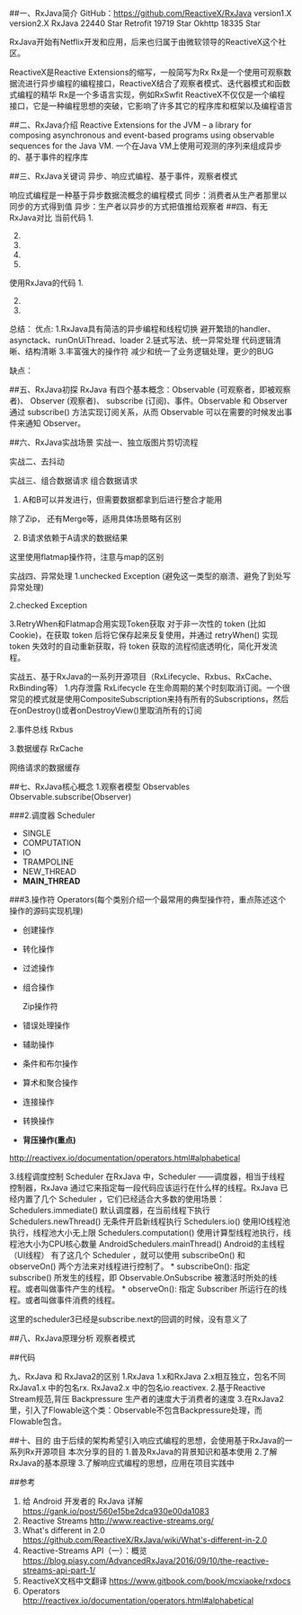 ##一、RxJava简介
GitHub：https://github.com/ReactiveX/RxJava version1.X version2.X
RxJava 22440 Star  Retrofit 19719 Star  Okhttp 18335 Star

RxJava开始有Netflix开发和应用，后来也归属于由微软领导的ReactiveX这个社区。

ReactiveX是Reactive Extensions的缩写，一般简写为Rx
Rx是一个使用可观察数据流进行异步编程的编程接口，ReactiveX结合了观察者模式、迭代器模式和函数式编程的精华
Rx是一个多语言实现，例如RxSwfit
ReactiveX不仅仅是一个编程接口，它是一种编程思想的突破，它影响了许多其它的程序库和框架以及编程语言

##二、RxJava介绍
Reactive Extensions for the JVM – a library for composing asynchronous and event-based programs using observable sequences for the Java VM.
一个在Java VM上使用可观测的序列来组成异步的、基于事件的程序库

##三、RxJava关键词
异步、响应式编程、基于事件，观察者模式

响应式编程是一种基于异步数据流概念的编程模式
同步：消费者从生产者那里以同步的方式得到值
异步：生产者以异步的方式把值推给观察者
##四、有无RxJava对比
当前代码
1.

2.

3.

4.

5.

使用RxJava的代码
1.

2.

3.


总结：
优点:
1.RxJava具有简洁的异步编程和线程切换
   避开繁琐的handler、asynctack、runOnUiThread、loader
2.链式写法、统一异常处理
   代码逻辑清晰、结构清晰
3.丰富强大的操作符
    减少和统一了业务逻辑处理，更少的BUG

缺点：


##五、RxJava初探
RxJava 有四个基本概念：Observable (可观察者，即被观察者)、 Observer (观察者)、 subscribe (订阅)、事件。Observable 和 Observer 通过 subscribe() 方法实现订阅关系，从而 Observable 可以在需要的时候发出事件来通知 Observer。




##六、RxJava实战场景
实战一、独立版图片剪切流程


实战二、去抖动

实战三、组合数据请求
组合数据请求   
1.  A和B可以并发进行，但需要数据都拿到后进行整合才能用

除了Zip， 还有Merge等，适用具体场景略有区别

2.  B请求依赖于A请求的数据结果


这里使用flatmap操作符，注意与map的区别

实战四、异常处理
1.unchecked Exception (避免这一类型的崩溃、避免了到处写异常处理)


2.checked Exception




3.RetryWhen和Flatmap合用实现Token获取
对于非一次性的 token (比如Cookie)，在获取 token 后将它保存起来反复使用，并通过 retryWhen() 实现 token 失效时的自动重新获取，将 token 获取的流程彻底透明化，简化开发流程。


实战五、基于RxJava的一系列开源项目（RxLifecycle、Rxbus、RxCache、RxBinding等）
1.内存泄露 RxLifecycle
在生命周期的某个时刻取消订阅。一个很常见的模式就是使用CompositeSubscription来持有所有的Subscriptions，然后在onDestroy()或者onDestroyView()里取消所有的订阅


2.事件总线 Rxbus

3.数据缓存 RxCache

网络请求的数据缓存

##七、RxJava核心概念
1.观察者模型 Observables
Observable.subscribe(Observer)

###2.调度器 Scheduler
 * SINGLE
 * COMPUTATION
 * IO
 * TRAMPOLINE
 * NEW_THREAD
 * **MAIN_THREAD**

###3.操作符 Operators(每个类别介绍一个最常用的典型操作符，重点陈述这个操作的源码实现机理)
 * 创建操作
 * 转化操作
 * 过滤操作
 * 组合操作 
   
	Zip操作符

 * 错误处理操作
 * 辅助操作
 * 条件和布尔操作
 * 算术和聚合操作
 * 连接操作
 * 转换操作
 * **背压操作(重点)**


http://reactivex.io/documentation/operators.html#alphabetical

3.线程调度控制 Scheduler
在RxJava 中，Scheduler ——调度器，相当于线程控制器，RxJava 通过它来指定每一段代码应该运行在什么样的线程。RxJava 已经内置了几个 Scheduler ，它们已经适合大多数的使用场景：
Schedulers.immediate() 默认调度器，在当前线程下执行
Schedulers.newThread() 无条件开启新线程执行
Schedulers.io() 使用IO线程池执行，线程池大小无上限
Schedulers.computation() 使用计算型线程池执行，线程池大小为CPU核心数量
AndroidSchedulers.mainThread() Android的主线程（UI线程）
有了这几个 Scheduler ，就可以使用 subscribeOn() 和 observeOn() 两个方法来对线程进行控制了。 * subscribeOn(): 指定 subscribe() 所发生的线程，即 Observable.OnSubscribe 被激活时所处的线程。或者叫做事件产生的线程。 * observeOn(): 指定 Subscriber 所运行在的线程。或者叫做事件消费的线程。





这里的scheduler3已经是subscribe.next的回调的时候，没有意义了

##八、RxJava原理分析
观察者模式



##代码

九、RxJava 和 RxJava2的区别
1.RxJava 1.x和RxJava 2.x相互独立，包名不同 
RxJava1.x 中的包名rx.
RxJava2.x 中的包名io.reactivex.
2.基于Reactive Stream规范,背压 Backpressure 生产者的速度大于消费者的速度
3.在RxJava2里，引入了Flowable这个类：Observable不包含Backpressure处理，而Flowable包含。

##十、目的
由于后续的架构希望引入响应式编程的思想，会使用基于RxJava的一系列Rx开源项目
本次分享的目的
1.普及RxJava的背景知识和基本使用
2.了解RxJava的基本原理
3.了解响应式编程的思想，应用在项目实践中

 

##参考
1. 给 Android 开发者的 RxJava 详解 https://gank.io/post/560e15be2dca930e00da1083
2. Reactive Streams http://www.reactive-streams.org/
3. What's different in 2.0 https://github.com/ReactiveX/RxJava/wiki/What's-different-in-2.0
4. Reactive-Streams API（一）：概览  https://blog.piasy.com/AdvancedRxJava/2016/09/10/the-reactive-streams-api-part-1/
5. ReactiveX文档中文翻译 https://www.gitbook.com/book/mcxiaoke/rxdocs
6. Operators http://reactivex.io/documentation/operators.html#alphabetical


